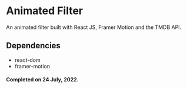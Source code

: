 # Animated Filter
An animated filter built with React JS, Framer Motion and the TMDB API.

## Dependencies
- react-dom
- framer-motion

#### Completed on 24 July, 2022.